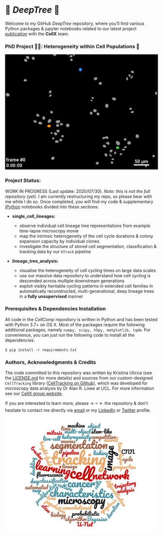 # 🌳 *DeepTree* 🌳

Welcome to my GitHub *DeepTree* repository, where you’ll find various Python packages & jupyter notebooks related to our latest project [publication](https://github.com/KristinaUlicna/CellComp "Team website") with the **CellX** team.


### PhD Project 👩‍🔬: Heterogeneity within Cell Populations 🧬

[![Single Cell Proliferation and Colony Expansion Heterogeneity](video.png)](https://www.linkedin.com/posts/kristinaulicna_cellcyclecontrol-microscopy-images-activity-6685890976306745344-gNFo)


### Project Status:

WORK IN PROGRESS (Last update: 2020/07/30).
_Note: this is not the full repository (yet)_. I am currently restructuring my repo, so please bear with me while I do so. Once completed, you will find my code & supplementary [iPython](https://ipython.org/notebook.html "Jupyter Notebooks") notebooks divided into these sections:

- **single_cell_lineages:**
   + observe individual cell lineage tree representations from example time-lapse microscopy movie
   + map the intrinsic heterogeneity of the cell cycle durations & colony expansion capacity by individual clones
   + investigate the structure of stored cell segmentation, classification & tracking data by our `bTrack` pipeline

- **lineage_tree_analysis:**
   + visualise the heterogeneity of cell cycling times on large data scales
   + use our massive data repository to understand how cell cycling is descended across multiple downstream generations
   + exploit visibly heritable cycling patterns in extended cell families in automatically reconstructed, multi-generational, deep lineage trees in a **fully unsupervised** manner


### Prerequisites & Dependencies Installation

All code in the *CellComp* repository is written in Python and has been tested with Python 3.7+ on OS X. Most of the packages require the following additional packages, namely `numpy, scipy, h5py, matplotlib, tqdm`. For convenience, you can just run the following code to install all the dependencies:

`$ pip install -r requirements.txt`


### Authors, Acknowledgments & Credits

The code committed to this repository was written by Kristina Ulicna (see the [LICENSE.md](../LICENSE.md "Kristina's LICENSE.md file") for more details) and sources from our custom-designed `CellTracking` library ([CellTracking on Github](https://github.com/quantumjot/CellTracking "Cell Tracking Repository" )), which was developed for microscopy data analysis by Dr Alan R. Lowe at UCL. For more information see our [CellX group website](http://lowe.cs.ucl.ac.uk/cellx.html "CellX group website").

If you are interested to learn more, please -> ⭐ <- the repository & don't hesitate to contact me directly via [email](mailto:kristina.smith.ulicna@gmail.com "Click to Email Me") or my [LinkedIn](https://www.linkedin.com/in/kristinaulicna/ "Kristina's LinkedIn Profile") or [Twitter](https://twitter.com/KristinaUlicna "Kristina's Twitter Profile") profile.

![Key Words of my PhD project "Word cloud summarising the key words of my PhD project"](wordcloud.png)
